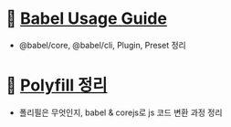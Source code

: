 # 🔗 [Babel Usage Guide](https://github.com/yejineee/study-babel/tree/usage-guide)
- @babel/core, @babel/cli, Plugin, Preset 정리

# 🔗 [Polyfill 정리](https://github.com/yejineee/study-babel/tree/babel-polyfill)
- 폴리필은 무엇인지, babel & corejs로 js 코드 변환 과정 정리